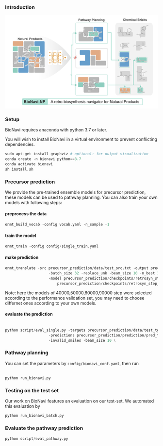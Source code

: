 ### Introduction


![bionavi](Image/bionavi.png)

###  Setup
BioNavi requires anaconda with python 3.7 or later. 

You will wish to install BioNavi in a virtual environment to prevent conflicting dependencies.

```python
sudo apt-get install graphviz # optional: for output visualization
conda create -n bionavi python==3.7
conda activate bionavi
sh install.sh
```

###  Precursor prediction
We provide the pre-trained ensemble models for precursor prediction, these models can be used to pathway planning.
You can also train your own models with following steps:
#### preprocess the data

```python
onmt_build_vocab -config vocab.yaml -n_sample -1
```

#### train the model

```python
onmt_train -config config/single_train.yaml
```

#### make prediction

```python
onmt_translate -src precursor_prediction/data/test_src.txt -output precursor_prediction/prediction/pred_tgt.txt \
                    -batch_size 32 -replace_unk -beam_size 10 -n_best 10 -gpu 0 \
                    -model precursor_prediction/checkpoints/retrosyn_step_40000.pt precursor_prediction/checkpoints/retrosyn_step_50000.pt \
                        precursor_prediction/checkpoints/retrosyn_step_60000.pt precursor_prediction/checkpoints/retrosyn_step_90000.pt
```
Note: here the models of 40000,50000,60000,90000 step were selected according to the performance validation set, you may need to choose differnet ones according to your own models.  
#### evaluate the prediction

```python

python script/eval_single.py -targets precursor_prediction/data/test_tgt.txt \
                    -predictions precursor_prediction/prediction/pred_tgt.txt \
                    -invalid_smiles -beam_size 10 \
```

### Pathway planning
You can set the parameters by ```config/bionavi_conf.yaml```, then run

```python

python run_bionavi.py
```

### Testing on the test set

Our work on BioNavi features an evaluation on our test-set. We automated this evaluation by

```python
python run_bionavi_batch.py
```

### Evaluate the pathway prediction

```python
python script/eval_pathway.py
```